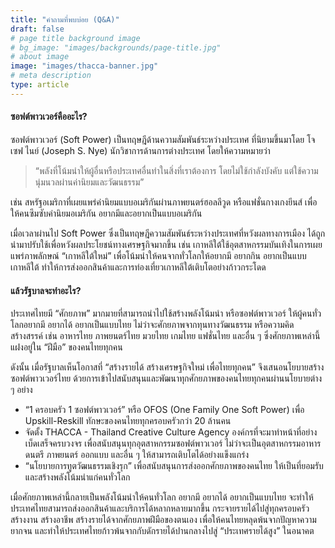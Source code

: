 ```yaml
---
title: "คำถามที่พบบ่อย (Q&A)"
draft: false
# page title background image
# bg_image: "images/backgrounds/page-title.jpg"
# about image
image: "images/thacca-banner.jpg"
# meta description
type: article
---
```


#### ซอฟต์พาวเวอร์คืออะไร? 

ซอฟต์พาวเวอร์ (Soft Power) เป็นทฤษฎีด้านความสัมพันธ์ระหว่างประเทศ ที่นิยามขึ้นมาโดย โจเซฟ ไนย์ (Joseph S. Nye) นักวิชาการด้านการต่างประเทศ โดยให้ความหมายว่า 

> “พลังที่โน้มนำให้ผู้อื่นหรือประเทศอื่นทำในสิ่งที่เราต้องการ โดยไม่ใช้กำลังบังคับ แต่ใช้ความนุ่มนวลผ่านค่านิยมและวัฒนธรรม” 

เช่น สหรัฐอเมริกาที่เผยแพร่ค่านิยมแบบอเมริกันผ่านภาพยนตร์ฮอลลีวูด หรือแฟชั่นกางเกงยีนส์ เพื่อให้คนซึมซับค่านิยมอเมริกัน อยากมีและอยากเป็นแบบอเมริกัน

เมื่อเวลาผ่านไป Soft Power ซึ่งเป็นทฤษฎีความสัมพันธ์ระหว่างประเทศที่หวังผลทางการเมือง ได้ถูกนำมาปรับใช้เพื่อหวังผลประโยชน์ทางเศรษฐกิจมากขึ้น เช่น เกาหลีใต้ใช้อุตสาหกรรมบันเทิงในการเผยแพร่ภาพลักษณ์ “เกาหลีใต้ใหม่” เพื่อโน้มนำให้คนจากทั่วโลกให้อยากมี อยากกิน อยากเป็นแบบเกาหลีใต้ ทำให้การส่งออกสินค้าและการท่องเที่ยวเกาหลีใต้เติบโตอย่างก้าวกระโดด

#### แล้วรัฐบาลจะทำอะไร?

ประเทศไทยมี “ศักยภาพ” มากมายที่สามารถนำไปใช้สร้างพลังโน้มนำ หรือซอฟต์พาวเวอร์ ให้ผู้คนทั่วโลกอยากมี อยากได้ อยากเป็นแบบไทย ไม่ว่าจะศักยภาพจากทุนทางวัฒนธรรม หรือความคิดสร้างสรรค์ เช่น อาหารไทย ภาพยนตร์ไทย มวยไทย เกมไทย แฟชั่นไทย และอื่น ๆ ซึ่งศักยภาพเหล่านี้แฝงอยู่ใน “ฝีมือ” ของคนไทยทุกคน 

ดังนั้น เมื่อรัฐบาลเห็นโอกาสที่ “สร้างรายได้ สร้างเศรษฐกิจใหม่ เพื่อไทยทุกคน” จึงเสนอนโยบายสร้างซอฟต์พาวเวอร์ไทย ด้วยการเข้าไปสนับสนุนและพัฒนาทุกศักยภาพของคนไทยทุกคนผ่านนโยบายต่าง ๆ อย่าง

* “1 ครอบครัว 1 ซอฟต์พาวเวอร์” หรือ OFOS (One Family One Soft Power) เพื่อ Upskill-Reskill ทักษะของคนไทยทุกครอบครัวกว่า 20 ล้านคน 
* จัดตั้ง THACCA - Thailand Creative Culture Agency องค์กรที่จะมาทำหน้าที่อย่างเบ็ดเสร็จครบวงจร เพื่อสนับสนุนทุกอุตสาหกรรมซอฟต์พาวเวอร์ ไม่ว่าจะเป็นอุตสาหกรรมอาหาร ดนตรี ภาพยนตร์ ออกแบบ และอื่น ๆ ให้สามารถเติบโตได้อย่างแข็งแกร่ง 
* “นโยบายการทูตวัฒนธรรมเชิงรุก” เพื่อสนับสนุนการส่งออกศักยภาพของคนไทย ให้เป็นที่ยอมรับและสร้างพลังโน้มนำแก่คนทั่วโลก 

เมื่อศักยภาพเหล่านี้กลายเป็นพลังโน้มนำให้คนทั่วโลก อยากมี อยากได้ อยากเป็นแบบไทย จะทำให้ประเทศไทยสามารถส่งออกสินค้าและบริการได้หลากหลายมากขึ้น กระจายรายได้ไปสู่ทุกครอบครัว สร้างงาน สร้างอาชีพ สร้างรายได้จากศักยภาพฝีมือของตนเอง เพื่อให้คนไทยหลุดพ้นจากปัญหาความยากจน และทำให้ประเทศไทยก้าวพ้นจากกับดักรายได้ปานกลางไปสู่ “ประเทศรายได้สูง” ในอนาคต